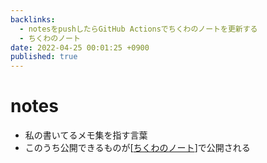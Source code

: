 ```yaml
---
backlinks:
  - notesをpushしたらGitHub Actionsでちくわのノートを更新する
  - ちくわのノート
date: 2022-04-25 00:01:25 +0900
published: true
---
```


# notes

- 私の書いてるメモ集を指す言葉
- このうち公開できるものが[[ちくわのノート]]で公開される

[//begin]: # "Autogenerated link references for markdown compatibility"
[ちくわのノート]: ちくわのノート "ちくわのノート"
[//end]: # "Autogenerated link references"